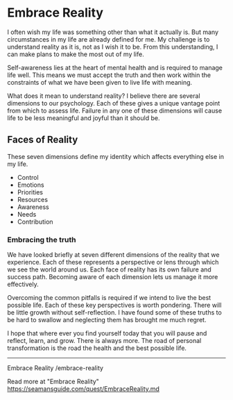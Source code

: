 # Embrace Reality

I often wish my life was something other than what it actually is. But many circumstances in my life are already defined for me. My challenge is to understand reality as it is, not as I wish it to be. From this understanding, I can make plans to make the most out of my life.

Self-awareness lies at the heart of mental health and is required to manage life well. This means we must accept the truth and then work within the constraints of what we have been given to live life with meaning.

What does it mean to understand reality? I believe there are several dimensions to our psychology. Each of these gives a unique vantage point from which to assess life. Failure in any one of these dimensions will cause life to be less meaningful and joyful than it should be.

## Faces of Reality

These seven dimensions define my identity which affects everything else in my life.

* Control 
* Emotions
* Priorities
* Resources
* Awareness
* Needs
* Contribution


### Embracing the truth

We have looked briefly at seven different dimensions of the reality that we experience. Each of these represents a perspective or lens through which we see the world around us. Each face of reality has its own failure and success path. Becoming aware of each dimension lets us manage it more effectively.

Overcoming the common pitfalls is required if we intend to live the best possible life. Each of these key perspectives is worth pondering. There will be little growth without self-reflection. I have found some of these truths to be hard to swallow and neglecting them has brought me much regret.

I hope that where ever you find yourself today that you will pause and reflect, learn, and grow. There is always more. The road of personal transformation is the road the health and the best possible life.

---

Embrace Reality
/embrace-reality

Read more at "Embrace Reality"
https://seamansguide.com/quest/EmbraceReality.md

